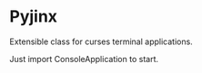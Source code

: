 # Pyjinx
Extensible class for curses terminal applications.

Just import ConsoleApplication to start.